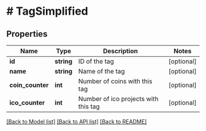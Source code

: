 # # TagSimplified

## Properties

Name | Type | Description | Notes
------------ | ------------- | ------------- | -------------
**id** | **string** | ID of the tag | [optional]
**name** | **string** | Name of the tag | [optional]
**coin_counter** | **int** | Number of coins with this tag | [optional]
**ico_counter** | **int** | Number of ico projects with this tag | [optional]

[[Back to Model list]](../../README.md#models) [[Back to API list]](../../README.md#endpoints) [[Back to README]](../../README.md)
